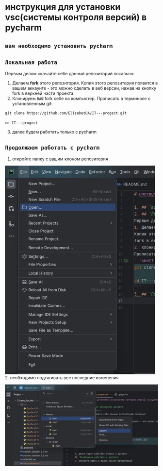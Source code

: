 # инструкция для установки vsc(системы контроля версий) в pycharm

## `вам необходимо установить pycharm`
## `Локальная работа`
Первым делом скачайте себе данный репозиторий локально:
1. Делаем **fork** этого репозитория.
Копия этого репозитория появится в вашем аккаунте - это можно сделать в веб версии, нажав на кнопку
fork в верхней части проекта. 
2. Клонируем `ВАШ` fork себе на компьютер.
Прописать в терминале с установленным git:
```shell
git clone https://github.com/ElizabetDA/IT---progect.git

cd IT---progect
```
3. далее будем работать только с pycharm
## `Продолжаем работать с pycharm`
1. откройте папку с вашим клоном репозитория

![python](./images/open-file.jpg)
2. необходимо подтягивать все последние изменения

![python](./images/update-main.jpg)

